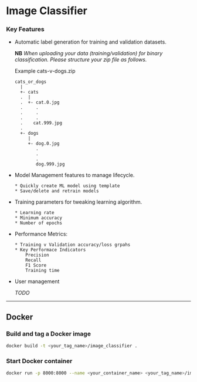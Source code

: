 # Image Classifier

### Key Features

* Automatic label generation for training and validation datasets.
  

  __NB__ _When uploading your data (training/validation) for binary classification. Please structure your zip file as follows._
  
  Example cats-v-dogs.zip

    
      cats_or_dogs
        |
        +- cats
        .  |
        .  +- cat.0.jpg
        .     .
        .     .
        .     .
        .    cat.999.jpg
        .    
        +- dogs
           |
           +- dog.0.jpg
              .
              .
              .
              dog.999.jpg

* Model Management features to manage lifecycle.

      * Quickly create ML model using template
      * Save/delete and retrain models              


* Training parameters for tweaking learning algorithm. 

      * Learning rate
      * Minimum accuracy
      * Number of epochs


* Performance Metrics:

      * Training v Validation accuracy/loss grpahs
      * Key Performace Indicators
          Precision
          Recall
          F1 Score
          Training time
  
* User management

  _TODO_

___

## Docker

### Build and tag a Docker image
```bash
docker build -t <your_tag_name>/image_classifier .
```

### Start Docker container
```bash
docker run -p 8000:8000 --name <your_container_name> <your_tag_name>/image_classifier
```
